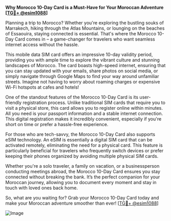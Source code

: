 **Why Morocco 10-Day Card is a Must-Have for Your Moroccan Adventure [[TG💪+ @esim1088](https://t.me/s/esim1088)]**

Planning a trip to Morocco? Whether you're exploring the bustling souks of Marrakech, hiking through the Atlas Mountains, or lounging on the beaches of Essaouira, staying connected is essential. That's where the Morocco 10-Day Card comes in – a game-changer for travelers who want seamless internet access without the hassle.

This mobile data SIM card offers an impressive 10-day validity period, providing you with ample time to explore the vibrant culture and stunning landscapes of Morocco. The card boasts high-speed internet, ensuring that you can stay updated with your emails, share photos on social media, or simply navigate through Google Maps to find your way around unfamiliar streets. Imagine not having to worry about roaming charges or expensive Wi-Fi hotspots at cafes and hotels!

One of the standout features of the Morocco 10-Day Card is its user-friendly registration process. Unlike traditional SIM cards that require you to visit a physical store, this card allows you to register online within minutes. All you need is your passport information and a stable internet connection. This digital registration makes it incredibly convenient, especially if you're short on time or prefer a hassle-free experience.

For those who are tech-savvy, the Morocco 10-Day Card also supports eSIM technology. An eSIM is essentially a digital SIM card that can be activated remotely, eliminating the need for a physical card. This feature is particularly beneficial for travelers who frequently switch devices or prefer keeping their phones organized by avoiding multiple physical SIM cards.

Whether you're a solo traveler, a family on vacation, or a businessperson conducting meetings abroad, the Morocco 10-Day Card ensures you stay connected without breaking the bank. It’s the perfect companion for your Moroccan journey, allowing you to document every moment and stay in touch with loved ones back home.

So, what are you waiting for? Grab your Morocco 10-Day Card today and make your Moroccan adventure smoother than ever! [[TG💪+ @esim1088](https://t.me/s/esim1088)]

![Image](https://i.postimg.cc/Y0z9fWf4/image.png)